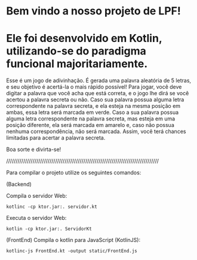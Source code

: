 # Bem vindo a nosso projeto de LPF! 
# Ele foi desenvolvido em Kotlin, utilizando-se do paradigma funcional majoritariamente.

Esse é um jogo de adivinhação. É gerada uma palavra aleatória de 5 letras, e seu objetivo é acertá-la o mais rápido possível!
Para jogar, você deve digitar a palavra que você acha que está correta, e o jogo lhe dirá se você acertou a palavra secreta ou não. 
Caso sua palavra possua alguma letra correspondente na palavra secreta, e ela esteja na mesma posição em ambas, essa letra 
será marcada em verde. Caso a sua palavra possua alguma letra correspondente na palavra secreta, mas esteja em uma posição diferente, ela
será marcada em amarelo e, caso não possua nenhuma correspondência, não será marcada. Assim, você terá chances limitadas para acertar a palavra secreta.

Boa sorte e divirta-se!


/////////////////////////////////////////////////////////////////////////////////




Para compilar o projeto utilize os seguintes comandos:

(Backend)

Compila o servidor Web:
```
kotlinc -cp ktor.jar:. servidor.kt
```

Executa o servidor Web:
```
kotlin -cp ktor.jar:. ServidorKt
```

(FrontEnd)
Compila o kotlin para JavaScript (KotlinJS):
```
kotlinc-js FrontEnd.kt -output static/FrontEnd.js
```